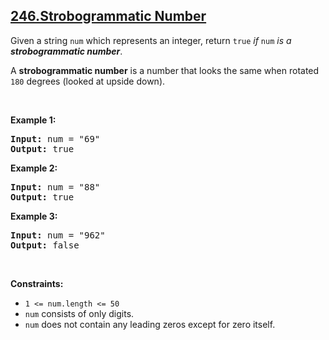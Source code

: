 ## [246.Strobogrammatic Number](https://leetcode.com/problems/strobogrammatic-number/)
<p>Given a string <code>num</code> which represents an integer, return <code>true</code> <em>if</em> <code>num</code> <em>is a <strong>strobogrammatic number</strong></em>.</p>

<p>A <strong>strobogrammatic number</strong> is a number that looks the same when rotated <code>180</code> degrees (looked at upside down).</p>

<p>&nbsp;</p>
<p><strong class="example">Example 1:</strong></p>

<pre>
<strong>Input:</strong> num = &quot;69&quot;
<strong>Output:</strong> true
</pre>

<p><strong class="example">Example 2:</strong></p>

<pre>
<strong>Input:</strong> num = &quot;88&quot;
<strong>Output:</strong> true
</pre>

<p><strong class="example">Example 3:</strong></p>

<pre>
<strong>Input:</strong> num = &quot;962&quot;
<strong>Output:</strong> false
</pre>

<p>&nbsp;</p>
<p><strong>Constraints:</strong></p>

<ul>
	<li><code>1 &lt;= num.length &lt;= 50</code></li>
	<li><code>num</code> consists of only digits.</li>
	<li><code>num</code> does not contain any leading zeros except for zero itself.</li>
</ul>
